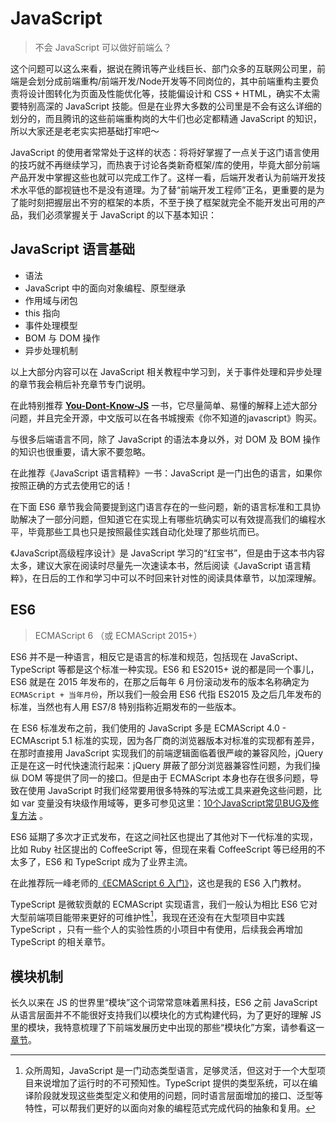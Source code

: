 # JavaScript

>  不会 JavaScript 可以做好前端么？

这个问题可以这么来看，据说在腾讯等产业线巨长、部门众多的互联网公司里，前端是会划分成前端重构/前端开发/Node开发等不同岗位的，其中前端重构主要负责将设计图转化为页面及性能优化等，技能偏设计和 CSS + HTML，确实不太需要特别高深的 JavaScript 技能。但是在业界大多数的公司里是不会有这么详细的划分的，而且腾讯的这些前端重构岗的大牛们也必定都精通 JavaScript 的知识，所以大家还是老老实实把基础打牢吧～

JavaScript 的使用者常常处于这样的状态：将将好掌握了一点关于这门语言使用的技巧就不再继续学习，而热衷于讨论各类新奇框架/库的使用，毕竟大部分前端产品开发中掌握这些也就可以完成工作了。这样一看，后端开发者认为前端开发技术水平低的鄙视链也不是没有道理。为了替“前端开发工程师”正名，更重要的是为了能时刻把握层出不穷的框架的本质，不至于换了框架就完全不能开发出可用的产品，我们必须掌握关于 JavaScript 的以下基本知识：

## JavaScript 语言基础

- 语法
- JavaScript 中的面向对象编程、原型继承
- 作用域与闭包
- this 指向
- 事件处理模型
- BOM 与 DOM 操作
- 异步处理机制

以上大部分内容可以在 JavaScript 相关教程中学习到，关于事件处理和异步处理的章节我会稍后补充章节专门说明。

在此特别推荐 [**You-Dont-Know-JS**](https://github.com/getify/You-Dont-Know-JS) 一书，它尽量简单、易懂的解释上述大部分问题，并且完全开源，中文版可以在各书城搜索《你不知道的javascript》购买。

与很多后端语言不同，除了 JavaScript 的语法本身以外，对 DOM 及 BOM 操作的知识也很重要，请大家不要忽略。

在此推荐《JavaScript 语言精粹》一书：JavaScript 是一门出色的语言，如果你按照正确的方式去使用它的话！

在下面 ES6 章节我会简要提到这门语言存在的一些问题，新的语言标准和工具协助解决了一部分问题，但知道它在实现上有哪些坑确实可以有效提高我们的编程水平，毕竟那些工具也只是按照最佳实践自动化处理了那些坑而已。

《JavaScript高级程序设计》是 JavaScript 学习的“红宝书”，但是由于这本书内容太多，建议大家在阅读时尽量先一次速读本书，然后阅读《JavaScript 语言精粹》，在日后的工作和学习中可以不时回来针对性的阅读具体章节，以加深理解。

## ES6

> ECMAScript 6 （或 ECMAScript 2015+）

ES6 并不是一种语言，相反它是语言的标准和规范，包括现在 JavaScript、TypeScript 等都是这个标准一种实现。ES6 和 ES2015+ 说的都是同一个事儿，ES6 就是在 2015 年发布的，在那之后每年 6 月份滚动发布的版本名称确定为 `ECMAScript + 当年月份`，所以我们一般会用 ES6 代指 ES2015 及之后几年发布的标准，当然也有人用 ES7/8 特别指称近期发布的一些版本。

在 ES6 标准发布之前，我们使用的 JavaScript 多是 ECMAScript 4.0 - ECMAscript 5.1 标准的实现，因为各厂商的浏览器版本对标准的实现都有差异，在那时直接用 JavaScript 实现我们的前端逻辑面临着很严峻的兼容风险，jQuery 正是在这一时代快速流行起来：jQuery 屏蔽了部分浏览器兼容性问题，为我们操纵 DOM 等提供了同一的接口。但是由于 ECMAScript 本身也存在很多问题，导致在使用 JavaScript 时我们经常要用很多特殊的写法或工具来避免这些问题，比如 var 变量没有块级作用域等，更多可参见这里：[10个JavaScript常见BUG及修复方法](https://blog.fundebug.com/2017/11/15/top_10_bugs_and_fixing_method/) 。

ES6 延期了多次才正式发布，在这之间社区也提出了其他对下一代标准的实现，比如 Ruby 社区提出的 CoffeeScript 等，但现在来看 CoffeeScript 等已经用的不太多了，ES6 和 TypeScript 成为了业界主流。

在此推荐阮一峰老师的[《ECMAScript 6 入门》](http://es6.ruanyifeng.com/)，这也是我的 ES6 入门教材。

TypeScript 是微软贡献的 ECMAScript 实现语言，我们一般认为相比 ES6 它对大型前端项目能带来更好的可维护性[^1]，我现在还没有在大型项目中实践 TypeScript ，只有一些个人的实验性质的小项目中有使用，后续我会再增加 TypeScript 的相关章节。

[^1]: 众所周知，JavaScript 是一门动态类型语言，足够灵活，但这对于一个大型项目来说增加了运行时的不可预知性。TypeScript 提供的类型系统，可以在编译阶段就发现这些类型定义和使用的问题，同时语言层面增加的接口、泛型等特性，可以帮我们更好的以面向对象的编程范式完成代码的抽象和复用。

## 模块机制
长久以来在 JS 的世界里“模块”这个词常常意味着黑科技，ES6 之前 JavaScript 从语言层面并不不能很好支持我们以模块化的方式构建代码，为了更好的理解 JS 里的模块，我特意梳理了下前端发展历史中出现的那些“模块化”方案，请参看这一[章节](https://github.com/xiaosansiji/cookbook-of-webdev/blob/master/web-dev-basic/JavaScript/module.md)。
